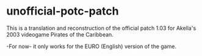 # unofficial-potc-patch
This is a translation and reconstruction of the official patch 1.03 for Akella's 2003 videogame Pirates of the Caribbean.

-For now- it only works for the EURO (English) version of the game.
